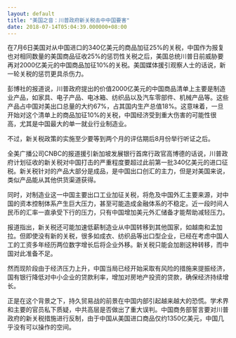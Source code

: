 ```yaml
---
layout: default
title: "美国之音：川普政府新关税击中中国要害"
date: 2018-07-14T05:04:39.000000+08:00
---
```


在7月6日美国对从中国进口的340亿美元的商品加征25%的关税，中国作为报复也对相同数量的美国商品征收25%的惩罚性关税之后，美国总统川普日前威胁要再对2000亿美元的中国商品加征10%的关税。美国媒体援引观察人士的话说，新一轮关税的惩罚更具杀伤力。

彭博社的报道说，川普政府提出的价值2000亿美元的中国商品清单上主要是制造业产品，如家具、电子产品、电冰箱、纺织品以及汽车零部件、机械产品等。这些产品占中国对美出口总量的大约67%，占其国内生产总值18%。这意味着，一旦开始对这个清单上的商品加征10%的关税，中国经济受到重大伤害的可能性很高，尤其是中国最大的单一就业行业制造业。

不过，新关税政策的实施至少要等到两个月的评估期后8月份举行听证之后。

全美广播公司CNBC的报道援引新加坡发展银行首席行政官高博德的话说，川普政府计划征收的新关税对中国打击的严重程度要超过此前第一批340亿美元的进口征税。新关税针对的产品大部分是成品，是中国出口创汇的主力，但是对美国来说，类似产品能从其他供货渠道获得。

同时，对制造业这一中国主要出口工业加征关税，将危及中国外汇主要来源，对中国的资本控制体系产生巨大压力，甚至可能造成金融体系的不稳定。近一段时间人民币的汇率一直承受下行的压力，只有中国增加美元外汇储备才能帮助减轻压力。

报道指出，新关税还可能加速低薪制造业从中国转移到其他国家，如越南和孟加拉。但即使没有新的关税，很多如成衣、纺织品等出口型企业，已经在考虑中国人工的工资多年经历两位数字增长后将企业外移。新关税只能会加剧这种转移，而中国对此准备不足。

然而现阶段由于经济压力上升，中国当局已经开始采取有风险的措施来提振经济，国有银行降低对中小企业的贷款利率，增加对房地产投资的贷款，确保经济持续增长。

正是在这个背景之下，持久贸易战的前景在中国内部引起越来越大的恐慌。学术界和主要的官员私下质疑，中共高层是否做出了重大误判。中国商务部誓言要对川普政府的新关税措施进行反制，由于中国从美国进口商品仅约1350亿美元，中国几乎没有可以操作的空间。

